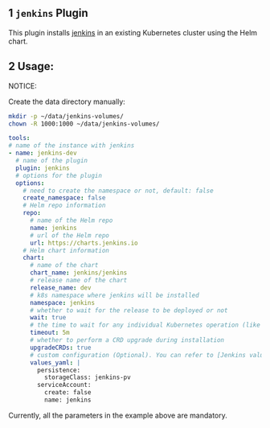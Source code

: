 ## 1 `jenkins` Plugin

This plugin installs [jenkins](https://jenkins.io) in an existing Kubernetes cluster using the Helm chart.

## 2 Usage:

NOTICE:

Create the data directory manually:

```bash
mkdir -p ~/data/jenkins-volumes/
chown -R 1000:1000 ~/data/jenkins-volumes/
```

```yaml
tools:
# name of the instance with jenkins
- name: jenkins-dev
  # name of the plugin
  plugin: jenkins
  # options for the plugin
  options:
    # need to create the namespace or not, default: false
    create_namespace: false
    # Helm repo information
    repo:
      # name of the Helm repo
      name: jenkins
      # url of the Helm repo
      url: https://charts.jenkins.io
    # Helm chart information
    chart:
      # name of the chart
      chart_name: jenkins/jenkins
      # release name of the chart
      release_name: dev
      # k8s namespace where jenkins will be installed
      namespace: jenkins
      # whether to wait for the release to be deployed or not
      wait: true
      # the time to wait for any individual Kubernetes operation (like Jobs for hooks). This defaults to 5m0s
      timeout: 5m
      # whether to perform a CRD upgrade during installation
      upgradeCRDs: true
      # custom configuration (Optional). You can refer to [Jenkins values.yaml](https://github.com/jenkinsci/helm-charts/blob/main/charts/jenkins/values.yaml)
      values_yaml: |
        persistence:
          storageClass: jenkins-pv
        serviceAccount:
          create: false
          name: jenkins

```

Currently, all the parameters in the example above are mandatory.
